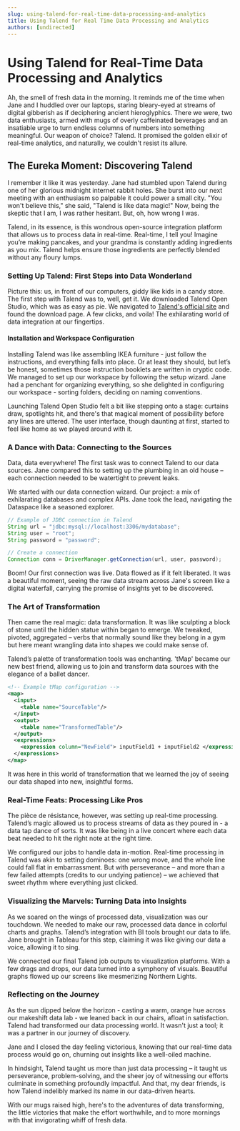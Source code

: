 ```yaml
---
slug: using-talend-for-real-time-data-processing-and-analytics
title: Using Talend for Real Time Data Processing and Analytics
authors: [undirected]
---
```



# Using Talend for Real-Time Data Processing and Analytics

Ah, the smell of fresh data in the morning. It reminds me of the time when Jane and I huddled over our laptops, staring bleary-eyed at streams of digital gibberish as if deciphering ancient hieroglyphics. There we were, two data enthusiasts, armed with mugs of overly caffeinated beverages and an insatiable urge to turn endless columns of numbers into something meaningful. Our weapon of choice? Talend. It promised the golden elixir of real-time analytics, and naturally, we couldn't resist its allure.

## The Eureka Moment: Discovering Talend

I remember it like it was yesterday. Jane had stumbled upon Talend during one of her glorious midnight internet rabbit holes. She burst into our next meeting with an enthusiasm so palpable it could power a small city. "You won't believe this," she said, "Talend is like data magic!" Now, being the skeptic that I am, I was rather hesitant. But, oh, how wrong I was.

Talend, in its essence, is this wondrous open-source integration platform that allows us to process data in real-time. Real-time, I tell you! Imagine you’re making pancakes, and your grandma is constantly adding ingredients as you mix. Talend helps ensure those ingredients are perfectly blended without any floury lumps.

### Setting Up Talend: First Steps into Data Wonderland

Picture this: us, in front of our computers, giddy like kids in a candy store. The first step with Talend was to, well, get it. We downloaded Talend Open Studio, which was as easy as pie. We navigated to [Talend's official site](https://www.talend.com) and found the download page. A few clicks, and voila! The exhilarating world of data integration at our fingertips.

#### Installation and Workspace Configuration

Installing Talend was like assembling IKEA furniture - just follow the instructions, and everything falls into place. Or at least they should, but let’s be honest, sometimes those instruction booklets are written in cryptic code. We managed to set up our workspace by following the setup wizard. Jane had a penchant for organizing everything, so she delighted in configuring our workspace - sorting folders, deciding on naming conventions. 

Launching Talend Open Studio felt a bit like stepping onto a stage: curtains draw, spotlights hit, and there's that magical moment of possibility before any lines are uttered. The user interface, though daunting at first, started to feel like home as we played around with it.

### A Dance with Data: Connecting to the Sources

Data, data everywhere! The first task was to connect Talend to our data sources. Jane compared this to setting up the plumbing in an old house – each connection needed to be watertight to prevent leaks. 

We started with our data connection wizard. Our project: a mix of exhilarating databases and complex APIs. Jane took the lead, navigating the Dataspace like a seasoned explorer. 

```java
// Example of JDBC connection in Talend
String url = "jdbc:mysql://localhost:3306/mydatabase";
String user = "root";
String password = "password";

// Create a connection
Connection conn = DriverManager.getConnection(url, user, password);
```

Boom! Our first connection was live. Data flowed as if it felt liberated. It was a beautiful moment, seeing the raw data stream across Jane's screen like a digital waterfall, carrying the promise of insights yet to be discovered.

### The Art of Transformation

Then came the real magic: data transformation. It was like sculpting a block of stone until the hidden statue within began to emerge. We tweaked, pivoted, aggregated – verbs that normally sound like they belong in a gym but here meant wrangling data into shapes we could make sense of.

Talend’s palette of transformation tools was enchanting. 'tMap' became our new best friend, allowing us to join and transform data sources with the elegance of a ballet dancer.

```xml
<!-- Example tMap configuration -->
<map>
  <input>
    <table name="SourceTable"/>
  </input>
  <output>
    <table name="TransformedTable"/>
  </output>
  <expressions>
    <expression column="NewField"> inputField1 + inputField2 </expression>
  </expressions>
</map>
```

It was here in this world of transformation that we learned the joy of seeing our data shaped into new, insightful forms.

### Real-Time Feats: Processing Like Pros

The pièce de résistance, however, was setting up real-time processing. Talend’s magic allowed us to process streams of data as they poured in - a data tap dance of sorts. It was like being in a live concert where each data beat needed to hit the right note at the right time.

We configured our jobs to handle data in-motion. Real-time processing in Talend was akin to setting dominoes: one wrong move, and the whole line could fall flat in embarrassment. But with perseverance – and more than a few failed attempts (credits to our undying patience) – we achieved that sweet rhythm where everything just clicked.

### Visualizing the Marvels: Turning Data into Insights

As we soared on the wings of processed data, visualization was our touchdown. We needed to make our raw, processed data dance in colorful charts and graphs. Talend’s integration with BI tools brought our data to life. Jane brought in Tableau for this step, claiming it was like giving our data a voice, allowing it to sing.

We connected our final Talend job outputs to visualization platforms. With a few drags and drops, our data turned into a symphony of visuals. Beautiful graphs flowed up our screens like mesmerizing Northern Lights.

### Reflecting on the Journey

As the sun dipped below the horizon - casting a warm, orange hue across our makeshift data lab - we leaned back in our chairs, afloat in satisfaction. Talend had transformed our data processing world. It wasn't just a tool; it was a partner in our journey of discovery. 

Jane and I closed the day feeling victorious, knowing that our real-time data process would go on, churning out insights like a well-oiled machine.

In hindsight, Talend taught us more than just data processing – it taught us perseverance, problem-solving, and the sheer joy of witnessing our efforts culminate in something profoundly impactful. And that, my dear friends, is how Talend indelibly marked its name in our data-driven hearts. 

With our mugs raised high, here's to the adventures of data transforming, the little victories that make the effort worthwhile, and to more mornings with that invigorating whiff of fresh data.